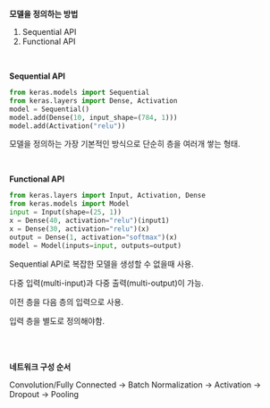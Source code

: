 **모델을 정의하는 방법**

1. Sequential API
2. Functional API

<br>

**Sequential API**

```python
from keras.models import Sequential
from keras.layers import Dense, Activation
model = Sequential()
model.add(Dense(10, input_shape=(784, 1)))
model.add(Activation("relu"))
```

모델을 정의하는 가장 기본적인 방식으로 단순히 층을 여러개 쌓는 형태.

<br>

**Functional API**

```py
from keras.layers import Input, Activation, Dense
from keras.models import Model
input = Input(shape=(25, 1))
x = Dense(40, activation="relu")(input1)
x = Dense(30, activation="relu")(x)
output = Dense(1, activation="softmax")(x)
model = Model(inputs=input, outputs=output)
```

Sequential API로 복잡한 모델을 생성할 수 없을때 사용.

다중 입력(multi-input)과 다중 출력(multi-output)이 가능.

이전 층을 다음 층의 입력으로 사용.

입력 층을 별도로 정의해야함.

<br>

<br>

**네트워크 구성 순서**

Convolution/Fully Connected -> Batch Normalization -> Activation -> Dropout -> Pooling